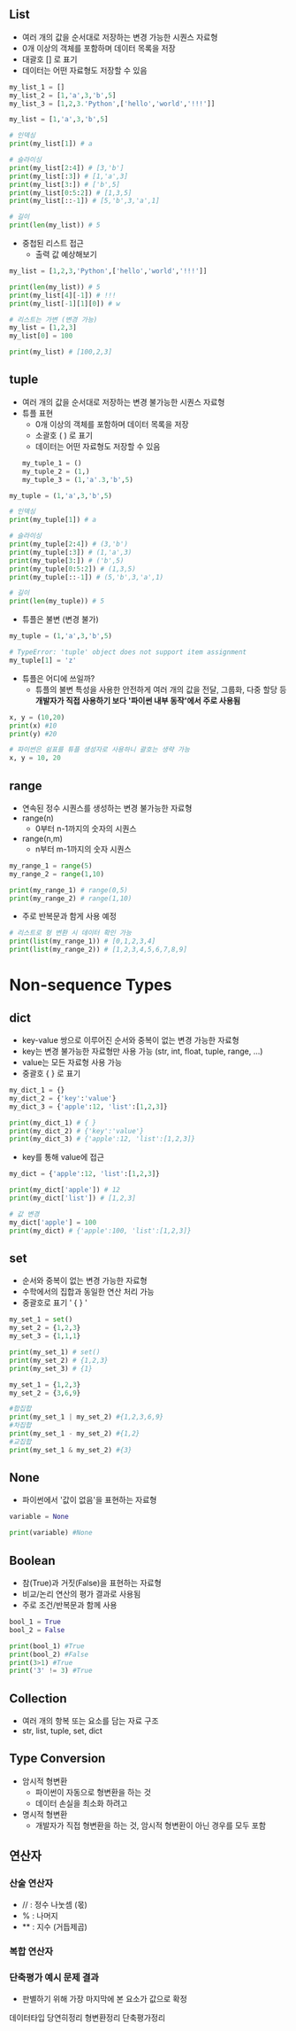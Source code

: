 ## List
- 여러 개의 값을 순서대로 저장하는 변경 가능한 시퀀스 자료형
- 0개 이상의 객체를 포함하며 데이터 목록을 저장
- 대괄호 [] 로 표기
- 데이터는 어떤 자료형도 저장할 수 있음
```python
my_list_1 = []
my_list_2 = [1,'a',3,'b',5]
my_list_3 = [1,2,3.'Python',['hello','world','!!!']]
```
```python
my_list = [1,'a',3,'b',5]

# 인덱싱
print(my_list[1]) # a

# 슬라이싱
print(my_list[2:4]) # [3,'b']
print(my_list[:3]) # [1,'a',3]
print(my_list[3:]) # ['b',5]
print(my_list[0:5:2]) # [1,3,5]
print(my_list[::-1]) # [5,'b',3,'a',1]

# 길이
print(len(my_list)) # 5
```
- 중첩된 리스트 접근
    - 출력 값 예상해보기
```python
my_list = [1,2,3,'Python',['hello','world','!!!']]

print(len(my_list)) # 5
print(my_list[4][-1]) # !!!
print(my_list[-1][1][0]) # w

# 리스트는 가변 (변경 가능)
my_list = [1,2,3]
my_list[0] = 100

print(my_list) # [100,2,3]
```

## tuple
- 여러 개의 값을 순서대로 저장하는 변경 불가능한 시퀀스 자료형
- 튜플 표현
    - 0개 이상의 객체를 포함하며 데이터 목록을 저장
    - 소괄호 ( ) 로 표기
    - 데이터는 어떤 자료형도 저장할 수 있음
    ```python
    my_tuple_1 = ()
    my_tuple_2 = (1,)
    my_tuple_3 = (1,'a'.3,'b',5)
    ```
```python
my_tuple = (1,'a',3,'b',5)

# 인덱싱
print(my_tuple[1]) # a

# 슬라이싱
print(my_tuple[2:4]) # (3,'b')
print(my_tuple[:3]) # (1,'a',3)
print(my_tuple[3:]) # ('b',5)
print(my_tuple[0:5:2]) # (1,3,5)
print(my_tuple[::-1]) # (5,'b',3,'a',1)

# 길이
print(len(my_tuple)) # 5
```

- 튜플은 불변 (변경 불가)
```python
my_tuple = (1,'a',3,'b',5)

# TypeError: 'tuple' object does not support item assignment
my_tuple[1] = 'z'
```

- 튜플은 어디에 쓰일까?
    - 튜플의 불변 특성을 사용한 안전하게 여러 개의 값을 전달, 그룹화, 다중 할당 등 **개발자가 직접 사용하기 보다 '파이썬 내부 동작'에서 주로 사용됨**
```python
x, y = (10,20)
print(x) #10
print(y) #20

# 파이썬은 쉼표를 튜플 생성자로 사용하니 괄호는 생략 가능
x, y = 10, 20
```

## range
- 연속된 정수 시퀀스를 생성하는 변경 불가능한 자료형
- range(n)
    - 0부터 n-1까지의 숫자의 시퀀스
- range(n,m)
    - n부터 m-1까지의 숫자 시퀀스
```python
my_range_1 = range(5)
my_range_2 = range(1,10)

print(my_range_1) # range(0,5)
print(my_range_2) # range(1,10)
```
- 주로 반복문과 함게 사용 예정
```python
# 리스트로 형 변환 시 데이터 확인 가능
print(list(my_range_1)) # [0,1,2,3,4]
print(list(my_range_2)) # [1,2,3,4,5,6,7,8,9]
```

# Non-sequence Types

## dict
- key-value 쌍으로 이루어진 순서와 중복이 없는 변경 가능한 자료형
- key는 변경 불가능한 자료형만 사용 가능 (str, int, float, tuple, range, ...)
- value는 모든 자료형 사용 가능
- 중괄호 { } 로 표기
```python
my_dict_1 = {}
my_dict_2 = {'key':'value'}
my_dict_3 = {'apple':12, 'list':[1,2,3]}

print(my_dict_1) # { }
print(my_dict_2) # {'key':'value'}
print(my_dict_3) # {'apple':12, 'list':[1,2,3]}
```
- key를 통해 value에 접근
```python
my_dict = {'apple':12, 'list':[1,2,3]}

print(my_dict['apple']) # 12
print(my_dict['list']) # [1,2,3]

# 값 변경
my_dict['apple'] = 100
print(my_dict) # {'apple':100, 'list':[1,2,3]}
```


## set
- 순서와 중복이 없는 변경 가능한 자료형
- 수학에서의 집합과 동일한 연산 처리 가능
- 중괄호로 표기 ' { } '

```python
my_set_1 = set()
my_set_2 = {1,2,3}
my_set_3 = {1,1,1}

print(my_set_1) # set()
print(my_set_2) # {1,2,3}
print(my_set_3) # {1}
```

```python
my_set_1 = {1,2,3}
my_set_2 = {3,6,9}

#합집합
print(my_set_1 | my_set_2) #{1,2,3,6,9}
#차집합
print(my_set_1 - my_set_2) #{1,2}
#교집합
print(my_set_1 & my_set_2) #{3}
```

## None
- 파이썬에서 '값이 없음'을 표현하는 자료형
```python
variable = None

print(variable) #None
```

## Boolean
- 참(True)과 거짓(False)을 표현하는 자료형
- 비교/논리 연산의 평가 결과로 사용됨
- 주로 조건/반복문과 함께 사용
```python
bool_1 = True
bool_2 = False

print(bool_1) #True
print(bool_2) #False
print(3>1) #True
print('3' != 3) #True
```

## Collection
- 여러 개의 항복 또는 요소를 담는 자료 구조
- str, list, tuple, set, dict

## Type Conversion
- 암시적 형변환
    - 파이썬이 자동으로 형변환을 하는 것
    - 데이터 손실을 최소화 하려고
- 명시적 형변환
    - 개발자가 직접 형변환을 하는 것, 암시적 형변환이 아닌 경우를 모두 포함


## 연산자
### 산술 연산자
- // : 정수 나눗셈 (몫)
- % : 나머지
- ** : 지수 (거듭제곱)

### 복합 연산자

### 단축평가 예시 문제 결과
- 판별하기 위해 가장 마지막에 본 요소가 값으로 확정

데이터타입 당연히정리
형변환정리
단축평가정리